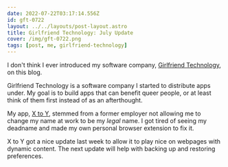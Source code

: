 ```yaml
---
date: 2022-07-22T03:17:14.556Z
id: gft-0722
layout: ../../layouts/post-layout.astro
title: Girlfriend Technology: July Update
cover: /img/gft-0722.png
tags: [post, me, girlfriend-technology]
---
```


I don't think I ever introduced my software company, [Girlfriend Technology](https://girlfriend.technology), on this blog.

Girlfriend Technology is a software company I started to distribute apps under. My goal is to build apps that can benefit queer people, or at least think of them first instead of as an afterthought.

My app, [X to Y](https://girlfriend.technology/x-to-y), stemmed from a former employer not allowing me to change my name at work to be my *legal* name. I got tired of seeing my deadname and made my own personal browser extension to fix it.

X to Y got a nice update last week to allow it to play nice on webpages with dynamic content. The next update will help with backing up and restoring preferences.
